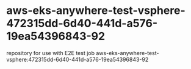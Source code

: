 # aws-eks-anywhere-test-vsphere-472315dd-6d40-441d-a576-19ea54396843-92
repository for use with E2E test job aws-eks-anywhere-test-vsphere:472315dd-6d40-441d-a576-19ea54396843-92
